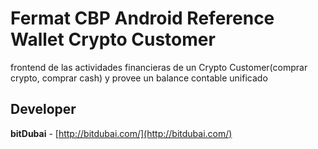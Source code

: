 # Fermat CBP Android Reference Wallet Crypto Customer

frontend de las actividades financieras de un Crypto Customer(comprar crypto, comprar cash) y provee un balance contable unificado

## Developer

**bitDubai** - [http://bitdubai.com/](http://bitdubai.com/)
